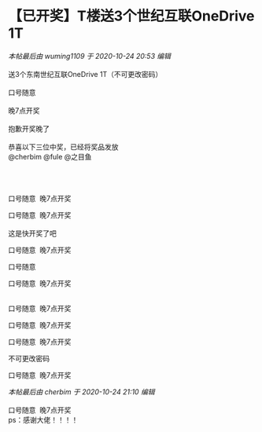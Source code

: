 # 【已开奖】T楼送3个世纪互联OneDrive 1T


<i class="pstatus"> 本帖最后由 wuming1109 于 2020-10-24 20:53 编辑 </i><br />
<br />
送3个东南世纪互联OneDrive 1T（不可更改密码）<br />
<br />
口号随意<br />
<br />
晚7点开奖<br />
<br />
抱歉开奖晚了<br />
<br />
恭喜以下三位中奖，已经将奖品发放<br />
@cherbim @fule @之目鱼<br />
<br />
<br />


<br />
口号随意&nbsp;&nbsp;晚7点开奖

口号随意&nbsp;&nbsp;晚7点开奖<br />
<br />
这是快开奖了吧

口号随意&nbsp;&nbsp;晚7点开奖

口号随意

口号随意&nbsp;&nbsp;晚7点开奖

<br />
口号随意&nbsp;&nbsp;晚7点开奖

口号随意&nbsp;&nbsp;晚7点开奖

口号随意&nbsp;&nbsp;晚7点开奖

不可更改密码

口号随意&nbsp;&nbsp;晚7点开奖<img id="aimg_sdrlL" onclick="zoom(this, this.src, 0, 0, 0)" class="zoom" src="https://cdn.jsdelivr.net/gh/hishis/forum-master/public/images/patch.gif" onmouseover="img_onmouseoverfunc(this)" onload="thumbImg(this)" border="0" alt="" />

<i class="pstatus"> 本帖最后由 cherbim 于 2020-10-24 21:10 编辑 </i><br />
<br />
口号随意&nbsp;&nbsp;晚7点开奖<br />
ps：感谢大佬！！！！
